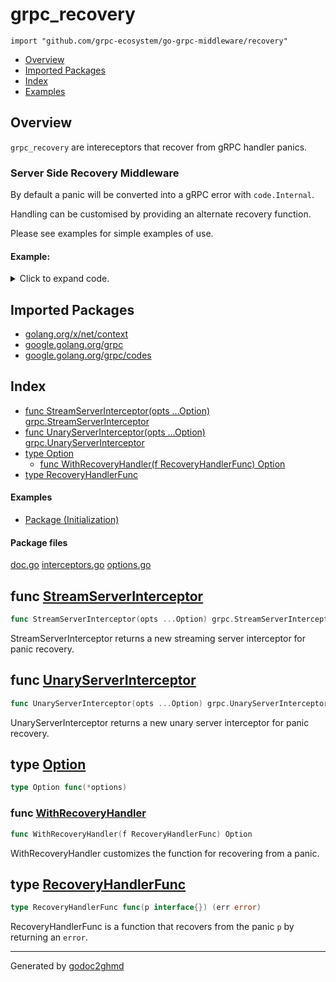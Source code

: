 # grpc_recovery
`import "github.com/grpc-ecosystem/go-grpc-middleware/recovery"`

* [Overview](#pkg-overview)
* [Imported Packages](#pkg-imports)
* [Index](#pkg-index)
* [Examples](#pkg-examples)

## <a name="pkg-overview">Overview</a>
`grpc_recovery` are intereceptors that recover from gRPC handler panics.

### Server Side Recovery Middleware
By default a panic will be converted into a gRPC error with `code.Internal`.

Handling can be customised by providing an alternate recovery function.

Please see examples for simple examples of use.

#### Example:

<details>
<summary>Click to expand code.</summary>

```go
package grpc_recovery_test

import (
    "github.com/grpc-ecosystem/go-grpc-middleware"
    "github.com/grpc-ecosystem/go-grpc-middleware/recovery"
    "google.golang.org/grpc"
)

var (
    customFunc grpc_recovery.RecoveryHandlerFunc
)

// Initialization shows an initialization sequence with a custom recovery handler func.
func Example_initialization() {
    // Shared options for the logger, with a custom gRPC code to log level function.
    opts := []grpc_recovery.Option{
        grpc_recovery.WithRecoveryHandler(customFunc),
    }
    // Create a server. Recovery handlers should typically be last in the chain so that other middleware
    // (e.g. logging) can operate on the recovered state instead of being directly affected by any panic
    _ = grpc.NewServer(
        grpc_middleware.WithUnaryServerChain(
            grpc_recovery.UnaryServerInterceptor(opts...),
        ),
        grpc_middleware.WithStreamServerChain(
            grpc_recovery.StreamServerInterceptor(opts...),
        ),
    )
}
```

</details>

## <a name="pkg-imports">Imported Packages</a>

- [golang.org/x/net/context](https://godoc.org/golang.org/x/net/context)
- [google.golang.org/grpc](https://godoc.org/google.golang.org/grpc)
- [google.golang.org/grpc/codes](https://godoc.org/google.golang.org/grpc/codes)

## <a name="pkg-index">Index</a>
* [func StreamServerInterceptor(opts ...Option) grpc.StreamServerInterceptor](#StreamServerInterceptor)
* [func UnaryServerInterceptor(opts ...Option) grpc.UnaryServerInterceptor](#UnaryServerInterceptor)
* [type Option](#Option)
  * [func WithRecoveryHandler(f RecoveryHandlerFunc) Option](#WithRecoveryHandler)
* [type RecoveryHandlerFunc](#RecoveryHandlerFunc)

#### <a name="pkg-examples">Examples</a>
* [Package (Initialization)](#example__initialization)

#### <a name="pkg-files">Package files</a>
[doc.go](./doc.go) [interceptors.go](./interceptors.go) [options.go](./options.go)

## <a name="StreamServerInterceptor">func</a> [StreamServerInterceptor](./interceptors.go#L30)
``` go
func StreamServerInterceptor(opts ...Option) grpc.StreamServerInterceptor
```
StreamServerInterceptor returns a new streaming server interceptor for panic recovery.

## <a name="UnaryServerInterceptor">func</a> [UnaryServerInterceptor](./interceptors.go#L16)
``` go
func UnaryServerInterceptor(opts ...Option) grpc.UnaryServerInterceptor
```
UnaryServerInterceptor returns a new unary server interceptor for panic recovery.

## <a name="Option">type</a> [Option](./options.go#L25)
``` go
type Option func(*options)
```

### <a name="WithRecoveryHandler">func</a> [WithRecoveryHandler](./options.go#L28)
``` go
func WithRecoveryHandler(f RecoveryHandlerFunc) Option
```
WithRecoveryHandler customizes the function for recovering from a panic.

## <a name="RecoveryHandlerFunc">type</a> [RecoveryHandlerFunc](./interceptors.go#L13)
``` go
type RecoveryHandlerFunc func(p interface{}) (err error)
```
RecoveryHandlerFunc is a function that recovers from the panic `p` by returning an `error`.

- - -
Generated by [godoc2ghmd](https://github.com/GandalfUK/godoc2ghmd)